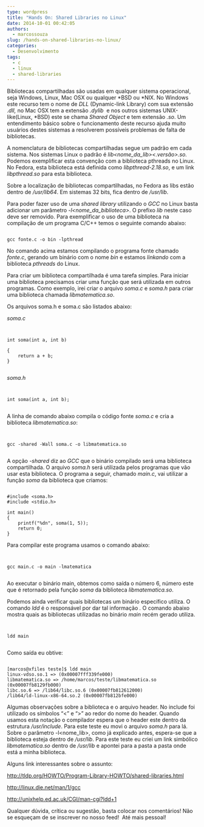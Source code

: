 ```yaml
---
type: wordpress
title: "Hands On: Shared Libraries no Linux"
date: 2014-10-01 00:42:05
authors:
  - marcossouza
slug: /hands-on-shared-libraries-no-linux/
categories:
  - Desenvolvimento
tags:
  - c
  - linux
  - shared-libraries
---
```


Bibliotecas compartilhadas são usadas em qualquer sistema operacional, seja Windows, Linux, Mac OSX ou qualquer *BSD ou *NIX. No Windows este recurso tem o nome de <i>DLL</i> (Dynamic-link Library) com sua extensão .<i>dll, </i>no Mac OSX tem a extensão <em>.dylib</em>  e nos outros sistemas UNIX-like(Linux, *BSD) este se chama <i>Shared Object </i>e tem extensão <i>.so</i>. Um entendimento básico sobre o funcionamento deste recurso ajuda muito usuários destes sistemas a resolverem possíveis problemas de falta de bibliotecas.

A nomenclatura de bibliotecas compartilhadas segue um padrão em cada sistema. Nos sistemas Linux o padrão é <i>lib&lt;nome_da_lib</i><i>&gt;&lt;.versão&gt;.so. </i>Podemos exemplificar esta convenção com a biblioteca pthreads no Linux. No Fedora, esta biblioteca está definida como <i>libpthread-2.18.so</i>, e um link <i>libpthread.so</i> para esta biblioteca.

Sobre a localização de bibliotecas compartilhadas, no Fedora as libs estão dentro de <i>/usr/lib64</i>. Em sistemas 32 bits, fica dentro de <i>/usr/lib</i>.

Para poder fazer uso de uma <i>shared library </i>utilizando o <i>GCC</i> no Linux basta adicionar um parâmetro <i>-l&lt;nome_da_</i><i>biblioteca&gt;</i>. O prefixo <i>lib</i> neste caso deve ser removido. Para exemplificar o uso de uma biblioteca na compilação de um programa C/C++ temos o seguinte comando abaixo:

<pre><code class="bash">
gcc fonte.c -o bin -lpthread
</code></pre>

No comando acima estamos compilando o programa fonte chamado <i>fonte.c</i>, gerando um binário com o nome <i>bin</i> e estamos <i>linkando</i> com a biblioteca <i>pthreads </i>do Linux.

Para criar um biblioteca compartilhada é uma tarefa simples. Para iniciar uma biblioteca precisamos criar uma função que será utilizada em outros programas. Como exemplo, irei criar o arquivo <i>soma.c</i> e <i>soma.h</i> para criar uma biblioteca chamada <i>libmatematica.so</i>.

Os arquivos soma.h e soma.c são listados abaixo:

<em>soma.c</em>

<pre><code class="c">

int soma(int a, int b)

{
    return a + b;
}

</code></pre>

<em>soma.h</em>

<pre><code class="c">

int soma(int a, int b);

</code></pre>

A linha de comando abaixo compila o código fonte <i>soma.c </i> e cria a biblioteca <i>libmatematica.so</i>:

<pre><code class="bash">

gcc -shared -Wall soma.c -o libmatematica.so

</code></pre>

A opção <i>-shared </i>diz ao <i>GCC</i> que o binário compilado será uma biblioteca compartilhada. O arquivo <i>soma.h </i>será utilizada pelos programas que vão usar esta biblioteca. O programa a seguir, chamado <i>main.c</i>, vai utilizar a função <i>soma</i> da biblioteca que criamos:

<pre><code class="c">
#include &lt;soma.h&gt;
#include &lt;stdio.h&gt;

int main()
{
    printf(&quot;%dn&quot;, soma(1, 5));
    return 0;
}
</code></pre>

Para compilar este programa usamos o comando abaixo:

<pre><code class="bash">

gcc main.c -o main -lmatematica

</code></pre>

Ao executar o binário main, obtemos como saída o número 6, número este que é retornado pela função <em>soma </em> da biblioteca <em>libmatematica.so</em>.

Podemos ainda verificar quais bibliotecas um binário específico utiliza. O comando <i>ldd </i>é o responsável por dar tal informação <i>. </i>O comando abaixo mostra quais as bibliotecas utilizadas no binário <i>main</i> recém gerado utiliza.

<pre><code class="bash">

ldd main

</code></pre>

Como saída eu obtive:

<pre><code class="bash">
[marcos@xfiles teste]$ ldd main
linux-vdso.so.1 =&gt; (0x00007fff339fe000)
libmatematica.so =&gt; /home/marcos/teste/libmatematica.so (0x00007fb8129fb000)
libc.so.6 =&gt; /lib64/libc.so.6 (0x00007fb812612000)
/lib64/ld-linux-x86-64.so.2 (0x00007fb812bfe000)
</code></pre>

Algumas observações sobre a biblioteca e o arquivo header. No include foi utilizado os símbolos “&lt;” e “&gt;” ao redor do nome do header. Quando usamos esta notação o compilador espera que o header este dentro da estrutura <i>/usr/include</i>. Para este teste eu movi o arquivo <i>soma.h</i> para lá. Sobre o parâmetro -l&lt;nome_lib&gt;, como já explicado antes, espera-se que a biblioteca esteja dentro de <i>/usr/lib</i>. Para este teste eu criei um link simbólico <i>libmatematica.so</i> dentro de <i>/usr/lib</i> e apontei para a pasta a pasta onde está a minha biblioteca.

Alguns link interessantes sobre o assunto:

<a href="http://tldp.org/HOWTO/Program-Library-HOWTO/shared-libraries.html">http://tldp.org/HOWTO/Program-Library-HOWTO/shared-libraries.html</a>

<a href="http://linux.die.net/man/1/gcc">http://linux.die.net/man/1/gcc</a>

<a href="http://unixhelp.ed.ac.uk/CGI/man-cgi?ldd+1">http://unixhelp.ed.ac.uk/CGI/man-cgi?ldd+1</a>

Qualquer dúvida, crítica ou sugestão, basta colocar nos comentários! Não se esqueçam de se inscrever no nosso feed!  Até mais pessoal!